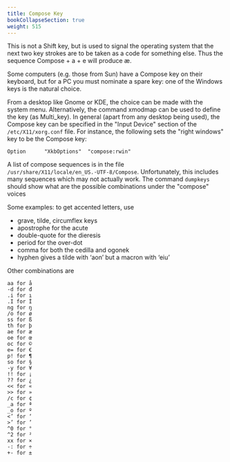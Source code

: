 ```yaml
---
title: Compose Key
bookCollapseSection: true
weight: 515
---
```



This is not a Shift key, but is used to signal the operating system that the next two key strokes are to be taken as a code for something else. Thus the sequence Compose + a + e will produce æ.

Some computers (e.g. those from Sun) have a Compose key on their keyboard, but for a PC you must nominate a spare key: one of the Windows keys is the natural choice.

From a desktop like Gnome or KDE, the choice can be made with the system menu. Alternatively, the command xmodmap can be used to define the key (as Multi\_key). In general (apart from any desktop being used), the Compose key can be specified in the "Input Device" section of the `/etc/X11/xorg.conf` file. For instance, the following sets the "right windows" key to be the Compose key:

	Option      "XkbOptions"  "compose:rwin"

A list of compose sequences is in the file `/usr/share/X11/locale/en_US.·UTF-8/Compose`. Unfortunately, this includes many sequences which may not actually work.
The command `dumpkeys` should show what are the possible combinations under the "compose" voices

Some examples: to get accented letters, use

* grave, tilde, circumflex keys
* apostrophe for the acute
* double-quote for the dieresis
* period for the over-dot
* comma for both the cedilla and ogonek
* hyphen gives a tilde with ‘aon’ but a macron with ‘eiu’ 

Other combinations are

	aa for å
	-d for đ
	.i for ı
	.I for İ
	ng for ŋ
	/o for ø
	ss for ß
	th for þ
	ae for æ
	oe for œ
	oc for ©
	e= for €
	p! for ¶
	so for §
	-y for ¥
	!! for ¡
	?? for ¿
	<< for «
	>> for »
	/c for ¢
	_a for ª
	_o for º
	<’ for ‘
	>’ for ’
	^0 for °
	^2 for ²
	xx for ×
	-: for ÷
	+- for ±
